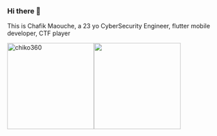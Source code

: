 ### Hi there 👋

<!--
**chiko360/chiko360** is a ✨ _special_ ✨ repository because its `README.md` (this file) appears on your GitHub profile.

Here are some ideas to get you started:

- 🔭 I’m currently working on ...
- 🌱 I’m currently learning ...
- 👯 I’m looking to collaborate on ...
- 🤔 I’m looking for help with ...
- 💬 Ask me about ...
- 📫 How to reach me: ...
- 😄 Pronouns: ...
- ⚡ Fun fact: ...
-->
This is Chafik Maouche, a 23 yo CyberSecurity Engineer, flutter mobile developer, CTF player


<p><img  height="200" src="https://github-readme-stats.vercel.app/api/top-langs?username=chiko360&show_icons=true&locale=en&layout=compact" alt="chiko360" /><img height="200" src="https://github-readme-stats.vercel.app/api?username=chiko360&theme=radical&count_private=true">
</p>

